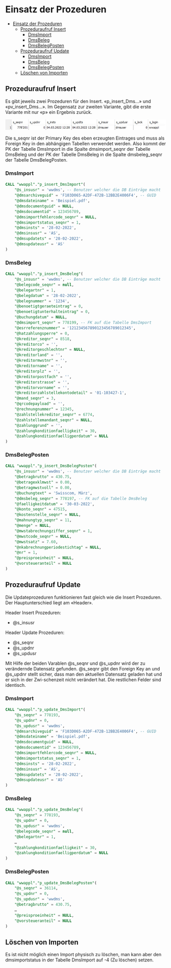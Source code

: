 # Einsatz der Prozeduren

- [Einsatz der Prozeduren](#einsatz-der-prozeduren)
  - [Prozeduraufruf Insert](#prozeduraufruf-insert)
    - [DmsImport](#dmsimport)
    - [DmsBeleg](#dmsbeleg)
    - [DmsBelegPosten](#dmsbelegposten)
  - [Prozeduraufruf Update](#prozeduraufruf-update)
    - [DmsImport](#dmsimport-1)
    - [DmsBeleg](#dmsbeleg-1)
    - [DmsBelegPosten](#dmsbelegposten-1)
  - [Löschen von Importen](#löschen-von-importen)

## Prozeduraufruf Insert

Es gibt jeweils zwei Prozeduren für den Insert. «p_insert_Dms…» und «pv_insert_Dms…». Im Gegensatz zur zweiten Variante, gibt die erste Variante mit nur «p» ein Ergebnis zurück.

![p_insert output](./_images/p_insert_output.jpg)
 
Die s_seqnr ist der Primary Key des eben erzeugten Eintrages und muss als Foreign Key in den abhängigen Tabellen verwendet werden. Also kommt der PK der Tabelle DmsImport in die Spalte dmsimport_seqnr der Tabelle DmsBeleg und der PK der Tabelle DmsBeleg in die Spalte dmsbeleg_seqnr der Tabelle DmsBelegPosten.

### DmsImport

```sql
CALL "wwappl"."p_insert_DmsImport"(
    "@s_insusr" = 'wwdms', -- Benutzer welcher die DB Einträge macht
    "@dmsarchiveguid" = 'F103D065-A2DF-472B-12BB2E4006F4', -- GUID
    "@dmsdateiname" = 'Beispiel.pdf',
    "@dmsdocumentguid" = NULL,
    "@dmsdocumentid" = 123456789,
    "@dmsimportfehlercode_seqnr" = NULL,
    "@dmsimportstatus_seqnr" = 1,
    "@dmsinsts" = '28-02-2022',
    "@dmsinsusr" = 'AS',
    "@dmsupdatets" = '28-02-2022',
    "@dmsupdateusr" = 'AS'
)
```

### DmsBeleg

```sql
CALL "wwappl"."p_insert_DmsBeleg"(
    "@s_insusr" = 'wwdms', -- Benutzer welcher die DB Einträge macht
    "@belegcode_seqnr" = null,
    "@belegartnr" = 1,
    "@belegdatum" = '28-02-2022',
    "@belegnummer" = '1234',
    "@benoetigtgeraeteintrag" = 0,
    "@benoetigtunterhalteintrag" = 0,
    "@buchungdatum" = NULL,
    "@dmsimport_seqnr" = 778199, -- FK auf die Tabelle DmsImport
    "@esrreferenznummer" = '121234567890123456789012345',
    "@hatzahlungsperre" = 0,
    "@kreditor_seqnr" = 8518,
    "@kreditorco" = '',
    "@kreditorgeschlechtnr" = NULL,
    "@kreditorland" = '',
    "@kreditormwstnr" = '',
    "@kreditorname" = '',
    "@kreditorplz" = '',
    "@kreditorpostfach" = '',
    "@kreditorstrasse" = '',
    "@kreditorvorname" = '',
    "@kreditorzahlstellekontodetail" = '01-103427-1',
    "@mand_seqnr" = 3,
    "@qrcodepayload" = '',
    "@rechnungnummer" = 12345,
    "@zahlstellekreditor_seqnr" = 6774,
    "@zahlstellemandant_seqnr" = NULL,
    "@zahlunggrund" = '',
    "@zahlungkonditionfaelligkeit" = 30,
    "@zahlungkonditionfaelligperdatum" = NULL
)
```

### DmsBelegPosten

```sql
CALL "wwappl"."p_insert_DmsBelegPosten"(
    "@s_insusr" = 'wwdms', -- Benutzer welcher die DB Einträge macht
    "@betragbrutto" = 430.75,
    "@betragexklmwst" = 0.00,
    "@betragmwstvoll" = 0.00,
    "@buchungtext" = 'Swisscom, März',
    "@dmsbeleg_seqnr" = 778197, -- FK auf die Tabelle DmsBeleg
    "@faelligkeitdatum" = '30-03-2022',
    "@konto_seqnr" = 47515,
    "@kostenstelle_seqnr" = NULL,
    "@mahnungtyp_seqnr" = 11,
    "@menge" = NULL,
    "@mwstabrechnungziffer_seqnr" = 1,
    "@mwstcode_seqnr" = NULL,
    "@mwstsatz" = 7.60,
    "@nkabrechnungperiodestichtag" = NULL,
    "@nr" = 1,
    "@preisproeinheit" = NULL,
    "@vorsteueranteil" = NULL
)
```

## Prozeduraufruf Update

Die Updateprozeduren funktionieren fast gleich wie die Insert Prozeduren. Der Hauptunterschied liegt am «Header».

Header Insert Prozeduren:
-	@s_insusr

Header Update Prozeduren:
-	@s_seqnr
-	@s_updnr
-	@s_updusr

Mit Hilfe der beiden Varablen @s_seqnr und @s_updnr wird der zu verändernde Datensatz gefunden. @s_seqnr gibt den Foreign Key an und @s_updnr stellt sicher, dass man den aktuellen Datensatz geladen hat und er sich in der Zwi-schenzeit nicht verändert hat. Die restlichen Felder sind identisch.

### DmsImport

```sql
CALL "wwappl"."p_update_DmsImport"(
    "@s_seqnr" = 778193,
    "@s_updnr" = 0,
    "@s_updusr" = 'wwdms',
    "@dmsarchiveguid" = 'F103D065-A2DF-472B-12BB2E4006F4', -- GUID
    "@dmsdateiname" = 'Beispiel.pdf',
    "@dmsdocumentguid" = NULL,
    "@dmsdocumentid" = 123456789,
    "@dmsimportfehlercode_seqnr" = NULL,
    "@dmsimportstatus_seqnr" = 1,
    "@dmsinsts" = '28-02-2022',
    "@dmsinsusr" = 'AS',
    "@dmsupdatets" = '28-02-2022',
    "@dmsupdateusr" = 'AS'
)
```

### DmsBeleg

```sql
CALL "wwappl"."p_update_DmsBeleg"(
    "@s_seqnr" = 778193,
    "@s_updnr" = 0,
    "@s_updusr" = 'wwdms',
    "@belegcode_seqnr" = null,
    "@belegartnr" = 1,
    …
    "@zahlungkonditionfaelligkeit" = 30,
    "@zahlungkonditionfaelligperdatum" = NULL
)
```

### DmsBelegPosten

```sql
CALL "wwappl"."p_update_DmsBelegPosten"(
    "@s_seqnr" = 36114,
    "@s_updnr" = 0,
    "@s_updusr" = 'wwdms',
    "@betragbrutto" = 430.75,
    …
    "@preisproeinheit" = NULL,
    "@vorsteueranteil" = NULL
)
```

## Löschen von Importen

Es ist nicht möglich einen Import physisch zu löschen, man kann aber den dmsimportstatus in der Tabelle DmsImport auf -4 (Zu löschen) setzen.
